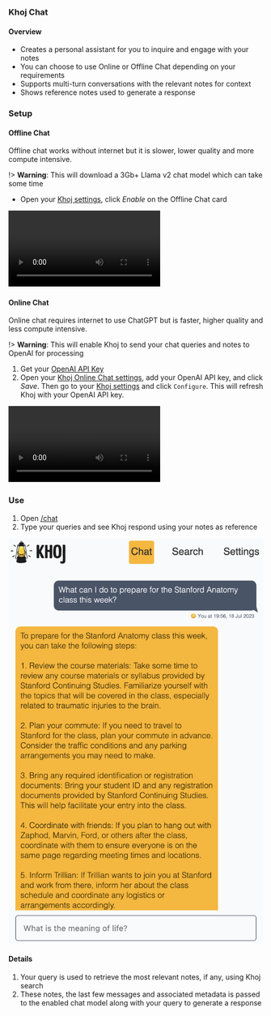 ### Khoj Chat
#### Overview
- Creates a personal assistant for you to inquire and engage with your notes
- You can choose to use Online or Offline Chat depending on your requirements
- Supports multi-turn conversations with the relevant notes for context
- Shows reference notes used to generate a response

### Setup
#### Offline Chat
Offline chat works without internet but it is slower, lower quality and more compute intensive.

!> **Warning**: This will download a 3Gb+ Llama v2 chat model which can take some time

- Open your [Khoj settings](http://localhost:42110/config/), click *Enable* on the Offline Chat card

![Configure offline chat](https://user-images.githubusercontent.com/6413477/257021364-8a2029f5-dc21-4de8-9af9-9ba6100d695c.mp4 ':include :type=mp4')

#### Online Chat
Online chat requires internet to use ChatGPT but is faster, higher quality and less compute intensive.

!> **Warning**: This will enable Khoj to send your chat queries and notes to OpenAI for processing

1. Get your [OpenAI API Key](https://platform.openai.com/account/api-keys)
2. Open your [Khoj Online Chat settings](http://localhost:42110/config/processor/conversation), add your OpenAI API key, and click *Save*. Then go to your [Khoj settings](http://localhost:42110/config) and click `Configure`. This will refresh Khoj with your OpenAI API key.

![Configure online chat](https://user-images.githubusercontent.com/6413477/256998908-ac26e55e-13a2-45fb-9348-3b90a62f7687.mp4 ':include :type=mp4')


### Use
1. Open [/chat](http://localhost:42110/chat)
2. Type your queries and see Khoj respond using your notes as reference

![](./assets/khoj_chat_on_web.png ':size=400px')

#### Details
1. Your query is used to retrieve the most relevant notes, if any, using Khoj search
2. These notes, the last few messages and associated metadata is passed to the enabled chat model along with your query to generate a response
